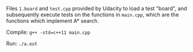 Files `1.board` and `test.cpp` provided by Udacity to load a test "board", and subsequently execute tests on the functions in `main.cpp`, which are the functions which implement A* search.

Compile:
`g++ -std=c++11 main.cpp`

Run:
`./a.out`
